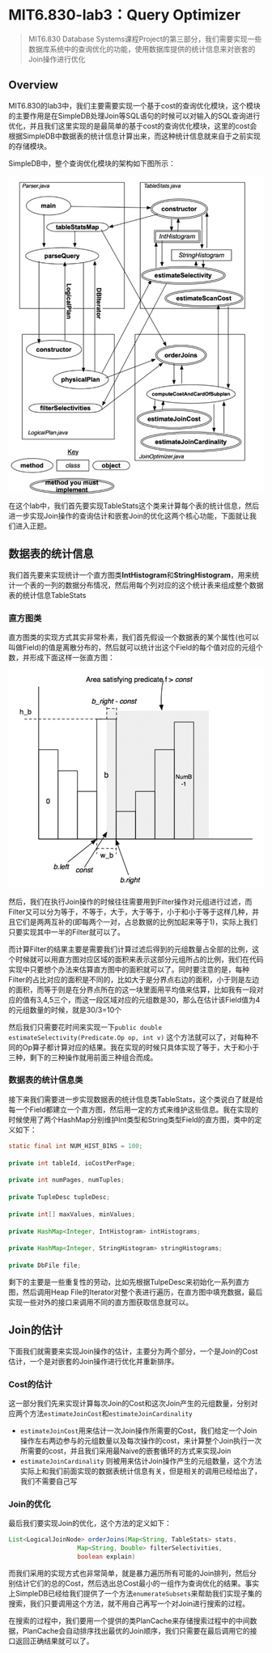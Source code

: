 # MIT6.830-lab3：Query Optimizer

> MIT6.830 Database Systems课程Project的第三部分，我们需要实现一些数据库系统中的查询优化的功能，使用数据库提供的统计信息来对嵌套的Join操作进行优化

## Overview

MIT6.830的lab3中，我们主要需要实现一个基于cost的查询优化模块，这个模块的主要作用是在SimpleDB处理Join等SQL语句的时候可以对输入的SQL查询进行优化，并且我们这里实现的是最简单的基于cost的查询优化模块，这里的cost会根据SimpleDB中数据表的统计信息计算出来，而这种统计信息就来自于之前实现的存储模块。

SimpleDB中，整个查询优化模块的架构如下图所示：

![image-20220305205309367](./static/image-20220305205309367.png)
在这个lab中，我们首先要实现TableStats这个类来计算每个表的统计信息，然后进一步实现Join操作的查询估计和嵌套Join的优化这两个核心功能，下面就让我们进入正题。

## 数据表的统计信息

我们首先要来实现统计一个直方图类**IntHistogram**和**StringHistogram**，用来统计一个表的一列的数据分布情况，然后用每个列对应的这个统计表来组成整个数据表的统计信息TableStats

### 直方图类

直方图类的实现方式其实非常朴素，我们首先假设一个数据表的某个属性(也可以叫做Field)的值是离散分布的，然后就可以统计出这个Field的每个值对应的元组个数，并形成下面这样一张直方图：

![image-20220306103851291](./static/image-20220306103851291.png)


然后，我们在执行Join操作的时候往往需要用到Filter操作对元组进行过滤，而Filter又可以分为等于，不等于，大于，大于等于，小于和小于等于这样几种，并且它们是两两互补的(即每两个一对，占总数据的比例加起来等于1)，实际上我们只要实现其中一半的Filter就可以了。

而计算Filter的结果主要是需要我们计算过滤后得到的元组数量占全部的比例，这个时候就可以用直方图对应区域的面积来表示这部分元组所占的比例，我们在代码实现中只要想个办法来估算直方图中的面积就可以了。同时要注意的是，每种Filter的占比对应的面积是不同的，比如大于是分界点右边的面积，小于则是左边的面积，而等于则是在分界点所在的这一块里面用平均值来估算，比如我有一段对应的值有3,4,5三个，而这一段区域对应的元组数是30，那么在估计该Field值为4的元组数量的时候，就是30/3=10个

然后我们只需要花时间来实现一下`public double estimateSelectivity(Predicate.Op op, int v)` 这个方法就可以了，对每种不同的Op算子都计算对应的结果。我在实现的时候只具体实现了等于，大于和小于三种，剩下的三种操作就用前面三种组合而成。

### 数据表的统计信息类

接下来我们需要进一步实现数据表的统计信息类TableStats，这个类说白了就是给每一个Field都建立一个直方图，然后用一定的方式来维护这些信息。我在实现的时候使用了两个HashMap分别维护Int类型和String类型Field的直方图，类中的定义如下：

```java
static final int NUM_HIST_BINS = 100;

private int tableId, ioCostPerPage;

private int numPages, numTuples;

private TupleDesc tupleDesc;

private int[] maxValues, minValues;

private HashMap<Integer, IntHistogram> intHistograms;

private HashMap<Integer, StringHistogram> stringHistograms;

private DbFile file;
```

剩下的主要是一些重复性的劳动，比如先根据TulpeDesc来初始化一系列直方图，然后调用Heap File的Iterator对整个表进行遍历，在直方图中填充数据，最后实现一些对外的接口来调用不同的直方图获取信息就可以。

## Join的估计

下面我们就需要来实现Join操作的估计，主要分为两个部分，一个是Join的Cost估计，一个是对嵌套的Join操作进行优化并重新排序。

### Cost的估计

这一部分我们先来实现计算每次Join的Cost和这次Join产生的元组数量，分别对应两个方法`estimateJoinCost`和`estimateJoinCardinality` 

- `estimateJoinCost`用来估计一次Join操作所需要的Cost，我们给定一个Join操作左右两边参与的元组数量以及每次操作的cost，来计算整个Join执行一次所需要的cost，并且我们采用最Naive的嵌套循环的方式来实现Join
- `estimateJoinCardinality` 则被用来估计Join操作产生的元组数量，这个方法实际上和我们前面实现的数据表统计信息有关，但是相关的调用已经给出了，我们不需要自己写

### Join的优化

最后我们要实现Join的优化，这个方法的定义如下：

```java
List<LogicalJoinNode> orderJoins(Map<String, TableStats> stats, 
                   Map<String, Double> filterSelectivities,  
                   boolean explain)
```

而我们采用的实现方式也非常简单，就是暴力遍历所有可能的Join排列，然后分别估计它们的总的Cost，然后选出总Cost最小的一组作为查询优化的结果。事实上SimpleDB已经给我们提供了一个方法`enumerateSubsets`来帮助我们实现子集的搜索，我们只要调用这个方法，就不用自己再写一个对Join进行搜索的过程。

在搜索的过程中，我们要用一个提供的类PlanCache来存储搜索过程中的中间数据，PlanCache会自动排序找出最优的Join顺序，我们只需要在最后调用它的接口返回正确结果就可以了。



